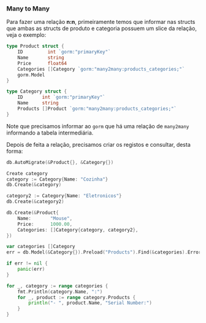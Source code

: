 ### Many to Many

Para fazer uma relação **n:n**, primeiramente temos que informar nas structs que ambas as structs de produto e categoria
possuem um slice da relação, veja o exemplo:

```GO
type Product struct {
	ID         int `gorm:"primaryKey"`
	Name       string
	Price      float64
	Categories []Category `gorm:"many2many:products_categories;"`
	gorm.Model
}

type Category struct {
	ID       int `gorm:"primaryKey"`
	Name     string
	Products []Product `gorm:"many2many:products_categories;"`
}
```

Note que precisamos informar ao `gorm` que há uma relação de `many2many` informando a tabela intermediária.

Depois de feita a relação, precisamos criar os registos e consultar, desta forma:

```GO
db.AutoMigrate(&Product{}, &Category{})

Create category
category := Category{Name: "Cozinha"}
db.Create(&category)

category2 := Category{Name: "Eletronicos"}
db.Create(&category2)

db.Create(&Product{
	Name:       "Mouse",
	Price:      1000.00,
	Categories: []Category{category, category2},
})

var categories []Category
err = db.Model(&Category{}).Preload("Products").Find(&categories).Error

if err != nil {
	panic(err)
}

for _, category := range categories {
	fmt.Println(category.Name, ":")
	for _, product := range category.Products {
		println("- ", product.Name, "Serial Number:")
	}
}
```